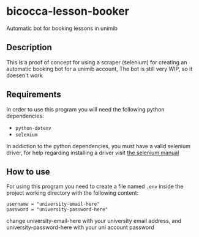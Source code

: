 # bicocca-lesson-booker
Automatic bot for booking lessons in unimib

## Description
This is a proof of concept for using a scraper (selenium) for creating an automatic booking bot for a unimib account,
The bot is still very WIP, so it doesen't work

## Requirements
In order to use this program you will need the following python dependencies:
- `python-dotenv`
- `selenium`

In addiction to the python dependencies, you must have a valid selenium driver, for help regarding installing a
driver visit [the selenium manual](https://selenium-python.readthedocs.io/installation.html#drivers)

## How to use
For using this program you need to create a file named `.env` inside the project working directory with the following content:
```
username = "university-email-here"
password = "university-password-here"
```
change university-email-here with your university email address, and university-password-here with your uni account password
